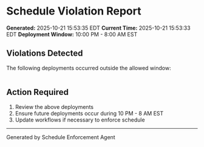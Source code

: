 # Schedule Violation Report

**Generated:** 2025-10-21 15:53:35 EDT
**Current Time:** 2025-10-21 15:53:33 EDT
**Deployment Window:** 10:00 PM - 8:00 AM EST

## Violations Detected

The following deployments occurred outside the allowed window:

```

```

## Action Required

1. Review the above deployments
2. Ensure future deployments occur during 10 PM - 8 AM EST
3. Update workflows if necessary to enforce schedule

---

Generated by Schedule Enforcement Agent
